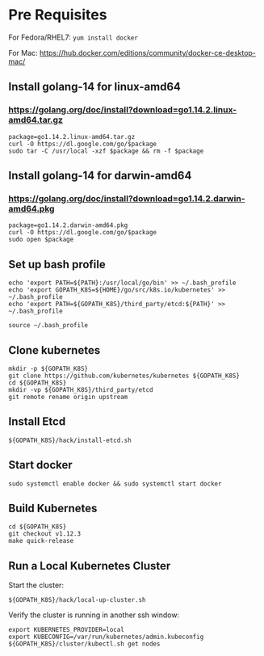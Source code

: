 # Pre Requisites

For Fedora/RHEL7: `yum install docker`

For Mac: https://hub.docker.com/editions/community/docker-ce-desktop-mac/


## Install golang-14 for linux-amd64
### https://golang.org/doc/install?download=go1.14.2.linux-amd64.tar.gz
```
package=go1.14.2.linux-amd64.tar.gz
curl -O https://dl.google.com/go/$package
sudo tar -C /usr/local -xzf $package && rm -f $package
```

## Install golang-14 for darwin-amd64
### https://golang.org/doc/install?download=go1.14.2.darwin-amd64.pkg
```
package=go1.14.2.darwin-amd64.pkg
curl -O https://dl.google.com/go/$package
sudo open $package
```

## Set up bash profile
```
echo 'export PATH=${PATH}:/usr/local/go/bin' >> ~/.bash_profile
echo 'export GOPATH_K8S=${HOME}/go/src/k8s.io/kubernetes' >> ~/.bash_profile
echo 'export PATH=${GOPATH_K8S}/third_party/etcd:${PATH}' >> ~/.bash_profile

source ~/.bash_profile
```

## Clone kubernetes
```
mkdir -p ${GOPATH_K8S}
git clone https://github.com/kubernetes/kubernetes ${GOPATH_K8S}
cd ${GOPATH_K8S}
mkdir -vp ${GOPATH_K8S}/third_party/etcd
git remote rename origin upstream
```

## Install Etcd
```
${GOPATH_K8S}/hack/install-etcd.sh
```

## Start docker
```
sudo systemctl enable docker && sudo systemctl start docker
```


## Build Kubernetes

```
cd ${GOPATH_K8S}
git checkout v1.12.3
make quick-release
```

## Run a Local Kubernetes Cluster

Start the cluster:

```
${GOPATH_K8S}/hack/local-up-cluster.sh
```

Verify the cluster is running in another ssh window:

```
export KUBERNETES_PROVIDER=local
export KUBECONFIG=/var/run/kubernetes/admin.kubeconfig
${GOPATH_K8S}/cluster/kubectl.sh get nodes
```
